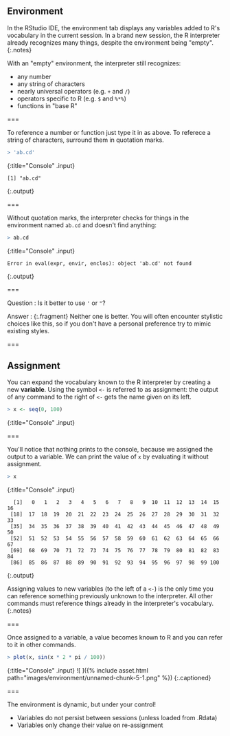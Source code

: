 ---
---

## Environment

In the RStudio IDE, the environment tab displays any variables added to R's
vocabulary in the current session. In a brand new session, the R interpreter
already recognizes many things, despite the environment being "empty".
{:.notes}

With an "empty" environment, the interpreter still recognizes:

- any number
- any string of characters
- nearly universal operators (e.g. `+` and `/`)
- operators specific to R (e.g. `$` and `%*%`)
- functions in "base R"

===

To reference a number or function just type it in as above.
To referece a string of characters, surround them in quotation marks.



~~~r
> 'ab.cd'
~~~
{:title="Console" .input}


~~~
[1] "ab.cd"
~~~
{:.output}


===

Without quotation marks, the interpreter checks for things in the environment
named `ab.cd` and doesn't find anything:



~~~r
> ab.cd
~~~
{:title="Console" .input}


~~~
Error in eval(expr, envir, enclos): object 'ab.cd' not found
~~~
{:.output}


===

Question
: Is it better to use `'` or `"`?

Answer
: {:.fragment} Neither one is better. You will often encounter stylistic choices
like this, so if you don't have a personal preference try to mimic existing
styles.

===

## Assignment

You can expand the vocabulary known to the R interpreter by creating a new
**variable**. Using the symbol `<-` is referred to as assignment: the output of
any command to the right of `<-` gets the name given on its left.



~~~r
> x <- seq(0, 100)
~~~
{:title="Console" .input}


===

You'll notice that nothing prints to the console, because we assigned the output to a variable.
We can print the value of `x` by evaluating it without assignment.



~~~r
> x
~~~
{:title="Console" .input}


~~~
  [1]   0   1   2   3   4   5   6   7   8   9  10  11  12  13  14  15  16
 [18]  17  18  19  20  21  22  23  24  25  26  27  28  29  30  31  32  33
 [35]  34  35  36  37  38  39  40  41  42  43  44  45  46  47  48  49  50
 [52]  51  52  53  54  55  56  57  58  59  60  61  62  63  64  65  66  67
 [69]  68  69  70  71  72  73  74  75  76  77  78  79  80  81  82  83  84
 [86]  85  86  87  88  89  90  91  92  93  94  95  96  97  98  99 100
~~~
{:.output}


Assigning values to new variables (to the left of a `<-`) is the only time you
can reference something previously unknown to the interpreter. All other
commands must reference things already in the interpreter's vocabulary.
{:.notes}

===

Once assigned to a variable, a value becomes known to R and you can refer to it in other commands.



~~~r
> plot(x, sin(x * 2 * pi / 100))
~~~
{:title="Console" .input}
![ ]({% include asset.html path="images/environment/unnamed-chunk-5-1.png" %})
{:.captioned}

===

The environment is dynamic, but under your control!

- Variables do not persist between sessions (unless loaded from .Rdata)
- Variables only change their value on re-assignment
